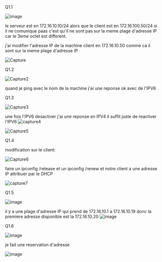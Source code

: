 Q1.1 

![image](https://github.com/clsmoker88/checkpoint2/assets/81968235/3d0d89dc-2558-49ac-83b3-db7803f4147c)

le serveur est en 172.16.10.10/24 alors que le client est en 172.16.100.50/24
si il ne comunique paas c'est qu'il ne sont pas sur la meme plage d'adresse IP car le 3eme octet est different.

j'ai modifier l'adresse IP de la machine client en 172.16.10.50 comme ca il sont sur la meme plage d'adresse IP

![Capture](https://github.com/clsmoker88/checkpoint2/assets/81968235/78d16d60-aea3-48b7-9217-430652bb5529)

Q1.2

![Capture2](https://github.com/clsmoker88/checkpoint2/assets/81968235/7821bc0e-8dd4-4b4b-be93-f8babab9a0b1)

quand je ping avec le nom de la machine j'ai une reponse ok avec de l'IPV6

Q1.3

![Capture3](https://github.com/clsmoker88/checkpoint2/assets/81968235/ee8fc58d-c219-4b0b-b603-69e46fe53a22)


une fois l'IPV6 desactiver j'ai une reponse en IPV4
il suffit juste de reactiver l'IPV6
![capture4](https://github.com/clsmoker88/checkpoint2/assets/81968235/5396e321-bdd4-41ec-918f-2cc75ab505b5)


![Capture5](https://github.com/clsmoker88/checkpoint2/assets/81968235/376b36dd-4ce5-4468-8d55-5955cea35cd0)


Q1.4

modification sur le client:


![Capture6](https://github.com/clsmoker88/checkpoint2/assets/81968235/f73b823c-862e-4e7d-8997-1deabcee7421)


faire un ipconfig /release et un ipconfig /renew et notre client a une adresse IP attribuer par le DHCP

![capture7](https://github.com/clsmoker88/checkpoint2/assets/81968235/c862a111-46a9-4bb6-a0df-d234f0b8d10a)

Q1.5

![image](https://github.com/clsmoker88/checkpoint2/assets/81968235/b190e450-2a0b-4363-83e0-2ceb8c0bf00a)

il y a une plage d'adresse IP qui prend de 172.16.10.1 a 172.16.10.19 donc la premiere adresse disponible est la 172.16.10.20
![image](https://github.com/clsmoker88/checkpoint2/assets/81968235/b8c41b8e-68e3-44f9-b6be-8426e54f43c8)


Q1.6

![image](https://github.com/clsmoker88/checkpoint2/assets/81968235/baba5919-b82c-4199-b31f-a736149049fa)

je fait une reservation d'adresse

![image](https://github.com/clsmoker88/checkpoint2/assets/81968235/7e307629-1129-41e0-9ac9-33f88e53dae4)
